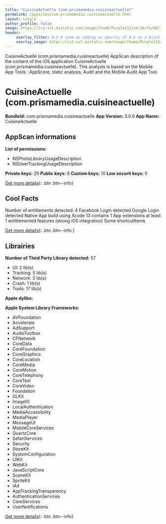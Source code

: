 ```yaml
---
title: "CuisineActuelle (com.prismamedia.cuisineactuelle)"
permalink: /apps/ios/com.prismamedia.cuisineactuelle.html
layout: single
author_profile: false
image: https://is1-ssl.mzstatic.com/image/thumb/Purple112/v4/16/fe/60/16fe605e-eeed-6f41-8578-becf541ca19b/AppIcon-0-1x_U007emarketing-0-10-0-85-220.png/512x512bb.jpg
header: 
     overlay_filter: 0.5 # same as adding an opacity of 0.5 to a black background
     overlay_image: https://is1-ssl.mzstatic.com/image/thumb/Purple112/v4/16/fe/60/16fe605e-eeed-6f41-8578-becf541ca19b/AppIcon-0-1x_U007emarketing-0-10-0-85-220.png/512x512bb.jpg
---
```

CuisineActuelle (com.prismamedia.cuisineactuelle) AppScan description of the content of the iOS application CuisineActuelle (com.prismamedia.cuisineactuelle). This analysis is based on the Mobile App Tools : AppScore, static analysis, Audit and the Mobile Audit App Tool.

# CuisineActuelle (com.prismamedia.cuisineactuelle)

**BundleId:** com.prismamedia.cuisineactuelle
**App Version:** 3.0.9
**App Name:** CuisineActuelle


## AppScan informations 

**List of permissions:** 
- NSPhotoLibraryUsageDescription
- NSUserTrackingUsageDescription
  
  
**Private keys:** 29
**Public keys:** 8
**Custom keys:** 10
**Low securit keys:** 0
  
[Get more details](/pricing.html){: .btn .btn--info}

## Cool Facts

Number of entitlements detected: 4
Facebook Login detected
Google Login detected
Native App
build using Xcode 13
contains 1 App extensions
at least 1 entitlemented features (strong iOS integration)
Some shortcutItems 
  
[Get more details](/pricing.html){: .btn .btn--info }

## Librairies 
**Number of Third Party Library detected:** 57
- UI: 2 lib(s)
- Tracking: 5 lib(s)
- Network: 3 lib(s)
- Crash: 1 lib(s)
- Tools: 17 lib(s)


**Apple dylibs:**


**Apple System Library Frameworks:**
- AVFoundation
- Accelerate
- AdSupport
- AudioToolbox
- CFNetwork
- CoreData
- CoreFoundation
- CoreGraphics
- CoreLocation
- CoreMedia
- CoreMotion
- CoreTelephony
- CoreText
- CoreVideo
- Foundation
- GLKit
- ImageIO
- LocalAuthentication
- MediaAccessibility
- MediaPlayer
- MessageUI
- MobileCoreServices
- QuartzCore
- SafariServices
- Security
- StoreKit
- SystemConfiguration
- UIKit
- WebKit
- JavaScriptCore
- SceneKit
- SpriteKit
- iAd
- AppTrackingTransparency
- AuthenticationServices
- CoreServices
- UserNotifications


  
[Get more details](/pricing.html){: .btn .btn--info}

